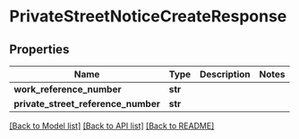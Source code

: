 # PrivateStreetNoticeCreateResponse

## Properties
Name | Type | Description | Notes
------------ | ------------- | ------------- | -------------
**work_reference_number** | **str** |  | 
**private_street_reference_number** | **str** |  | 

[[Back to Model list]](../README.md#documentation-for-models) [[Back to API list]](../README.md#documentation-for-api-endpoints) [[Back to README]](../README.md)

